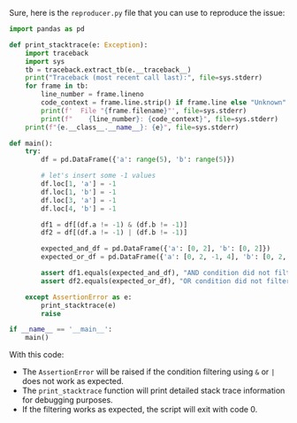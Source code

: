 Sure, here is the `reproducer.py` file that you can use to reproduce the issue:

```python
import pandas as pd

def print_stacktrace(e: Exception):
    import traceback
    import sys
    tb = traceback.extract_tb(e.__traceback__)
    print("Traceback (most recent call last):", file=sys.stderr)
    for frame in tb:
        line_number = frame.lineno
        code_context = frame.line.strip() if frame.line else "Unknown"
        print(f'  File "{frame.filename}"', file=sys.stderr)
        print(f"    {line_number}: {code_context}", file=sys.stderr)
    print(f"{e.__class__.__name__}: {e}", file=sys.stderr)

def main():
    try:
        df = pd.DataFrame({'a': range(5), 'b': range(5)})

        # let's insert some -1 values
        df.loc[1, 'a'] = -1
        df.loc[1, 'b'] = -1
        df.loc[3, 'a'] = -1
        df.loc[4, 'b'] = -1

        df1 = df[(df.a != -1) & (df.b != -1)]
        df2 = df[(df.a != -1) | (df.b != -1)]

        expected_and_df = pd.DataFrame({'a': [0, 2], 'b': [0, 2]})
        expected_or_df = pd.DataFrame({'a': [0, 2, -1, 4], 'b': [0, 2, 3, -1]})

        assert df1.equals(expected_and_df), "AND condition did not filter as expected"
        assert df2.equals(expected_or_df), "OR condition did not filter as expected"

    except AssertionError as e:
        print_stacktrace(e)
        raise

if __name__ == '__main__':
    main()
```

With this code:
- The `AssertionError` will be raised if the condition filtering using `&` or `|` does not work as expected.
- The `print_stacktrace` function will print detailed stack trace information for debugging purposes.
- If the filtering works as expected, the script will exit with code 0.